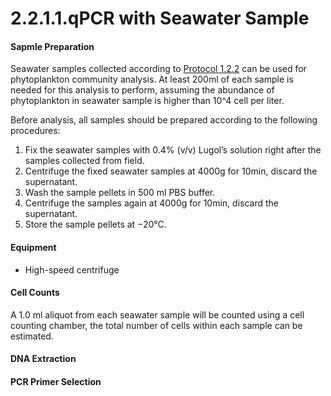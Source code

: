 # 2.2.1.1.qPCR with Seawater Sample

#### **Sapmle Preparation**

Seawater samples collected according to [Protocol 1.2.2](../../../field-sampling/2/2.md) can be used for phytoplankton community analysis. At least 200ml of each sample is needed for this analysis to perform, assuming the abundance of phytoplankton in seawater sample is higher than 10^4 cell per liter.

Before analysis, all samples should be prepared according to the following procedures: 

1. Fix the seawater samples with 0.4% \(v/v\) Lugol’s solution right after the samples collected from field.
2. Centrifuge the fixed seawater samples at 4000g for 10min, discard the supernatant.
3. Wash the sample pellets in 500 ml PBS buffer.
4. Centrifuge the samples again at 4000g for 10min, discard the supernatant.
5. Store the sample pellets at −20°C.

#### **Equipment**

* High-speed centrifuge

#### Cell Counts

A 1.0 ml aliquot from each seawater sample will be counted using a cell counting chamber, the total number of cells within each sample can be estimated.

#### DNA Extraction

#### PCR Primer Selection

#### 



